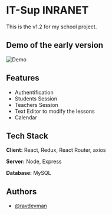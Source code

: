 
# IT-Sup INRANET

This is the v1.2 for my school project.





## Demo of the early version

![Demo](https://raw.githubusercontent.com/ravdevman/itsup-Intranet/main/images/demo-gif.gif)



## Features

- Authentification
- Students Session
- Teachers Session
- Text Editor to modify the lessons
- Calendar


## Tech Stack

**Client:** React, Redux, React Router, axios

**Server:** Node, Express

**Database:** MySQL


## Authors

- [@ravdevman](https://www.github.com/ravdevman)

